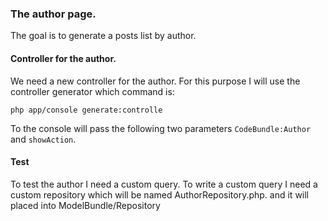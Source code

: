 ### The author page.
The goal is to generate a posts list by author.

#### Controller for the author.
We need a new controller for the author. For this purpose I will use the controller generator which command is:
```
php app/console generate:controlle

```
To the console will pass the following two parameters `CodeBundle:Author` and `showAction`.

#### Test 
To test the author I need a custom query.
To write a custom query I need a custom repository which will be named AuthorRepository.php. and it will placed into ModelBundle/Repository